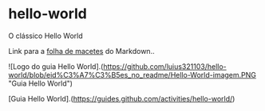 # hello-world
O clássico Hello  World 

Link para a [folha de macetes](https://github.com/adam-p/markdown-here/wiki/Markdown-Cheatsheet) do Markdown..

![Logo do guia Hello World].(https://github.com/luius321103/hello-world/blob/eid%C3%A7%C3%B5es_no_readme/Hello-World-imagem.PNG  "Guia Hello World")


[Guia Hello World].(https://guides.github.com/activities/hello-world/)

